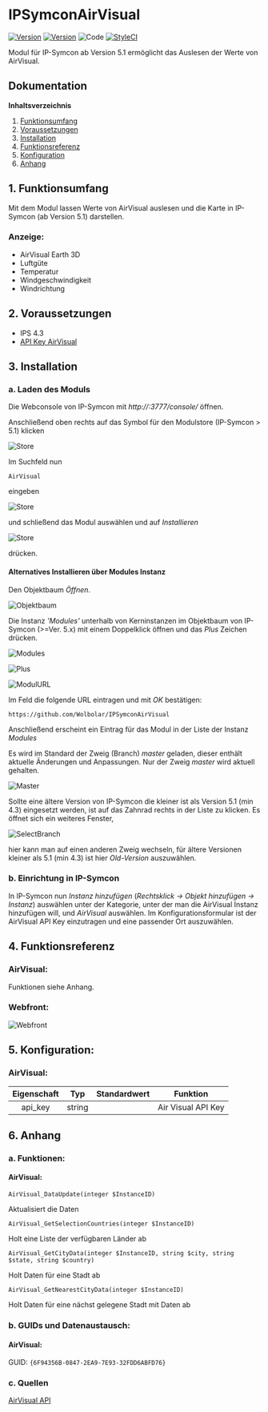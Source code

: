 # IPSymconAirVisual
[![Version](https://img.shields.io/badge/Symcon-PHPModul-red.svg)](https://www.symcon.de/service/dokumentation/entwicklerbereich/sdk-tools/sdk-php/)
[![Version](https://img.shields.io/badge/Symcon%20Version-%3E%205.1-green.svg)](https://www.symcon.de/service/dokumentation/installation/)
![Code](https://img.shields.io/badge/Code-PHP-blue.svg)
[![StyleCI](https://github.styleci.io/repos/124274375/shield?branch=master)](https://github.styleci.io/repos/124274375)

Modul für IP-Symcon ab Version 5.1 ermöglicht das Auslesen der Werte von AirVisual.

## Dokumentation

**Inhaltsverzeichnis**

1. [Funktionsumfang](#1-funktionsumfang)  
2. [Voraussetzungen](#2-voraussetzungen)  
3. [Installation](#3-installation)  
4. [Funktionsreferenz](#4-funktionsreferenz)
5. [Konfiguration](#5-konfiguration)  
6. [Anhang](#6-anhang)  

## 1. Funktionsumfang

Mit dem Modul lassen Werte von AirVisual auslesen und die Karte in IP-Symcon (ab Version 5.1) darstellen. 

### Anzeige:  

 - AirVisual Earth 3D 
 - Luftgüte
 - Temperatur
 - Windgeschwindigkeit
 - Windrichtung
  
## 2. Voraussetzungen

 - IPS 4.3
 - [API Key AirVisual](https://www.airvisual.com/api "API Key AirVisual")

## 3. Installation

### a. Laden des Moduls

Die Webconsole von IP-Symcon mit _http://<IP-Symcon IP>:3777/console/_ öffnen. 


Anschließend oben rechts auf das Symbol für den Modulstore (IP-Symcon > 5.1) klicken

![Store](img/store_icon.png?raw=true "open store")

Im Suchfeld nun

```
AirVisual
```  

eingeben

![Store](img/module_store_search.png?raw=true "module search")

und schließend das Modul auswählen und auf _Installieren_

![Store](img/install.png?raw=true "install")

drücken.


#### Alternatives Installieren über Modules Instanz

Den Objektbaum _Öffnen_.

![Objektbaum](img/objektbaum.png?raw=true "Objektbaum")	

Die Instanz _'Modules'_ unterhalb von Kerninstanzen im Objektbaum von IP-Symcon (>=Ver. 5.x) mit einem Doppelklick öffnen und das  _Plus_ Zeichen drücken.

![Modules](img/Modules.png?raw=true "Modules")	

![Plus](img/plus.png?raw=true "Plus")	

![ModulURL](img/add_module.png?raw=true "Add Module")
 
Im Feld die folgende URL eintragen und mit _OK_ bestätigen:

```
https://github.com/Wolbolar/IPSymconAirVisual
```  
	
Anschließend erscheint ein Eintrag für das Modul in der Liste der Instanz _Modules_    

Es wird im Standard der Zweig (Branch) _master_ geladen, dieser enthält aktuelle Änderungen und Anpassungen.
Nur der Zweig _master_ wird aktuell gehalten.

![Master](img/master.png?raw=true "master") 

Sollte eine ältere Version von IP-Symcon die kleiner ist als Version 5.1 (min 4.3) eingesetzt werden, ist auf das Zahnrad rechts in der Liste zu klicken.
Es öffnet sich ein weiteres Fenster,

![SelectBranch](img/select_branch.png?raw=true "select branch") 

hier kann man auf einen anderen Zweig wechseln, für ältere Versionen kleiner als 5.1 (min 4.3) ist hier
_Old-Version_ auszuwählen. 


### b. Einrichtung in IP-Symcon
	
In IP-Symcon nun _Instanz hinzufügen_ (_Rechtsklick -> Objekt hinzufügen -> Instanz_) auswählen unter der Kategorie, unter der man die AirVisual Instanz hinzufügen will,
und _AirVisual_ auswählen.
Im Konfigurationsformular ist der AirVisual API Key einzutragen und eine passender Ort auszuwählen. 

## 4. Funktionsreferenz

### AirVisual:

Funktionen siehe Anhang.

### Webfront:
	
![Webfront](img/AirVisual.png?raw=true "Webfront")


## 5. Konfiguration:

### AirVisual:

| Eigenschaft | Typ     | Standardwert | Funktion                                  |
| :---------: | :-----: | :----------: | :---------------------------------------: |
| api_key     | string  |              | Air Visual API Key                        |


## 6. Anhang

###  a. Funktionen:

#### AirVisual:

`AirVisual_DataUpdate(integer $InstanceID)`

Aktualisiert die Daten

`AirVisual_GetSelectionCountries(integer $InstanceID)`

Holt eine Liste der verfügbaren Länder ab

`AirVisual_GetCityData(integer $InstanceID, string $city, string $state, string $country)`

Holt Daten für eine Stadt ab

`AirVisual_GetNearestCityData(integer $InstanceID)`

Holt Daten für eine nächst gelegene Stadt mit Daten ab


###  b. GUIDs und Datenaustausch:

#### AirVisual:

GUID: `{6F94356B-0847-2EA9-7E93-32FDD6ABFD76}` 

### c. Quellen

[AirVisual API](https://www.airvisual.com/api "AirVisual API")